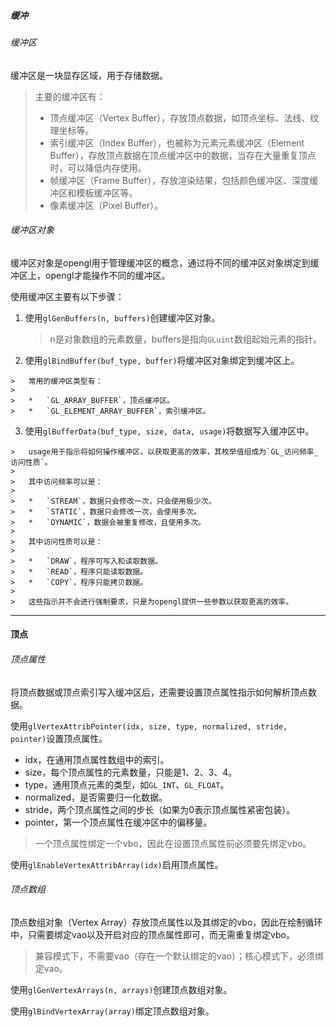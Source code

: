 ##### 缓冲

###### 缓冲区

缓冲区是一块显存区域，用于存储数据。

>   主要的缓冲区有：
>
>   *   顶点缓冲区（Vertex Buffer），存放顶点数据，如顶点坐标、法线、纹理坐标等。
>   *   索引缓冲区（Index Buffer），也被称为元素元素缓冲区（Element Buffer），存放顶点数据在顶点缓冲区中的数据，当存在大量重复顶点时，可以降低内存使用。
>   *   帧缓冲区（Frame Buffer），存放渲染结果，包括颜色缓冲区、深度缓冲区和模板缓冲区等。
>   *   像素缓冲区（Pixel Buffer）。

###### 缓冲区对象

缓冲区对象是opengl用于管理缓冲区的概念，通过将不同的缓冲区对象绑定到缓冲区上，opengl才能操作不同的缓冲区。

使用缓冲区主要有以下步骤：

1.   使用`glGenBuffers(n, buffers)`创建缓冲区对象。

     >   n是对象数组的元素数量，buffers是指向`GLuint`数组起始元素的指针。

2.   使用`glBindBuffer(buf_type, buffer)`将缓冲区对象绑定到缓冲区上。

    >   常用的缓冲区类型有：
    >
    >   *   `GL_ARRAY_BUFFER`，顶点缓冲区。
    >   *   `GL_ELEMENT_ARRAY_BUFFER`，索引缓冲区。

3.   使用`glBufferData(buf_type, size, data, usage)`将数据写入缓冲区中。

    >   usage用于指示将如何操作缓冲区，以获取更高的效率，其枚举值组成为`GL_访问频率_访问性质`。
    >
    >   其中访问频率可以是：
    >
    >   *   `STREAM`，数据只会修改一次，只会使用极少次。
    >   *   `STATIC`，数据只会修改一次，会使用多次。
    >   *   `DYNAMIC`，数据会被重复修改，且使用多次。
    >
    >   其中访问性质可以是：
    >
    >   *   `DRAW`，程序可写入和读取数据。
    >   *   `READ`，程序只能读取数据。
    >   *   `COPY`，程序只能拷贝数据。
    >
    >   这些指示并不会进行强制要求，只是为opengl提供一些参数以获取更高的效率。

---

#### 顶点

###### 顶点属性

将顶点数据或顶点索引写入缓冲区后，还需要设置顶点属性指示如何解析顶点数据。

使用`glVertexAttribPointer(idx, size, type, normalized, stride, pointer)`设置顶点属性。

*   idx，在通用顶点属性数组中的索引。
*   size，每个顶点属性的元素数量，只能是1、2、3、4。
*   type，通用顶点元素的类型，如`GL_INT`、`GL_FLOAT`。
*   normalized，是否需要归一化数据。
*   stride，两个顶点属性之间的步长（如果为0表示顶点属性紧密包装）。
*   pointer，第一个顶点属性在缓冲区中的偏移量。

>   一个顶点属性绑定一个vbo，因此在设置顶点属性前必须要先绑定vbo。

使用`glEnableVertexAttribArray(idx)`启用顶点属性。

###### 顶点数组

顶点数组对象（Vertex Array）存放顶点属性以及其绑定的vbo，因此在绘制循环中，只需要绑定vao以及开启对应的顶点属性即可，而无需重复绑定vbo。

>   兼容模式下，不需要vao（存在一个默认绑定的vao）；核心模式下，必须绑定vao。

使用`glGenVertexArrays(n, arrays)`创建顶点数组对象。

使用`glBindVertexArray(array)`绑定顶点数组对象。

